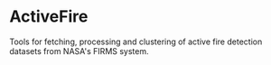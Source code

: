 # ActiveFire

Tools for fetching, processing and clustering of active fire detection datasets
from NASA's FIRMS system.

